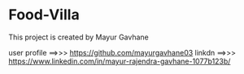 # Food-Villa

This project is created by Mayur Gavhane


user profile   ==>>>  https://github.com/mayurgavhane03
linkdn         ==>>>  https://www.linkedin.com/in/mayur-rajendra-gavhane-1077b123b/
